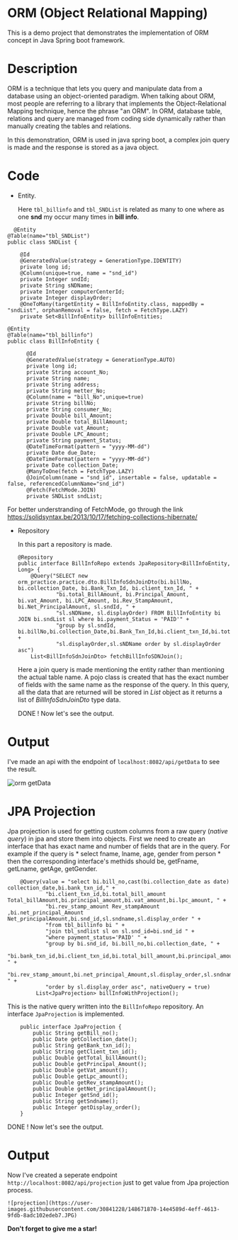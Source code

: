 # ORM (Object Relational Mapping)
This is a demo project that demonstrates the implementation of ORM concept in Java Spring boot framework.
# Description
ORM is a technique that lets you query and manipulate data from a database using an object-oriented paradigm. When talking about ORM, most people are referring to a library that implements the Object-Relational Mapping technique, hence the phrase "an ORM". In ORM, database table, relations and query are managed from coding side dynamically rather than manually creating the tables and relations. 

In this demonstration, ORM is used in java spring boot, a complex join query is made and the response is stored as a java object.
# Code
* Entity.

  Here `tbl_billinfo` and  `tbl_SNDList` is related as many to one where as one **snd** my occur many times in **bill info**.

```
  @Entity
@Table(name="tbl_SNDList")
public class SNDList {
	
	@Id
	@GeneratedValue(strategy = GenerationType.IDENTITY)
	private long id;
	@Column(unique=true, name = "snd_id")
	private Integer sndId;
	private String sNDName;
	private Integer computerCenterId;
	private Integer displayOrder;
	@OneToMany(targetEntity = BillInfoEntity.class, mappedBy = "sndList", orphanRemoval = false, fetch = FetchType.LAZY)
	private Set<BillInfoEntity> billInfoEntities;
```
```
@Entity
@Table(name="tbl_billinfo")
public class BillInfoEntity {

	  @Id
	  @GeneratedValue(strategy = GenerationType.AUTO)
	  private long id;
	  private String account_No;
	  private String name;
	  private String address;
	  private String metter_No;
	  @Column(name = "bill_No",unique=true) 	  
	  private String billNo;
	  private String consumer_No;
	  private Double bill_Amount;
	  private Double total_BillAmount;
	  private Double vat_Amount;
	  private Double LPC_Amount;
	  private String payment_Status;
	  @DateTimeFormat(pattern = "yyyy-MM-dd")
	  private Date due_Date;
	  @DateTimeFormat(pattern = "yyyy-MM-dd")
	  private Date collection_Date;
	  @ManyToOne(fetch = FetchType.LAZY)
	  @JoinColumn(name = "snd_id", insertable = false, updatable = false, referencedColumnName="snd_id")
	  @Fetch(FetchMode.JOIN)
	  private SNDList sndList;
```
For better understranding of FetchMode, go through the link
https://solidsyntax.be/2013/10/17/fetching-collections-hibernate/


* Repository

  In this part a repository is made.
  ```
  @Repository
  public interface BillInfoRepo extends JpaRepository<BillInfoEntity, Long> {
      @Query("SELECT new orm_practice.practice.dto.BillInfoSdnJoinDto(bi.billNo, bi.collection_Date, bi.Bank_Txn_Id, bi.client_txn_Id, " +
              "bi.total_BillAmount, bi.Principal_Amount, bi.vat_Amount, bi.LPC_Amount, bi.Rev_StampAmount, bi.Net_PrincipalAmount, sl.sndId, " +
              "sl.sNDName, sl.displayOrder) FROM BillInfoEntity bi JOIN bi.sndList sl where bi.payment_Status = 'PAID'" +
              "group by sl.sndId, bi.billNo,bi.collection_Date,bi.Bank_Txn_Id,bi.client_txn_Id,bi.total_BillAmount,bi.Principal_Amount," +
              "sl.displayOrder,sl.sNDName order by sl.displayOrder asc")
      List<BillInfoSdnJoinDto> fetchBillInfoSDNJoin();
  ```
  Here a join query is made mentioning the entity rather than mentioning the actual table name. A pojo class is created that has the exact number of fields with the same name as the response of the query. In this query, all the data that are returned will be stored in *List<BillInfoSdnJoinDto>* object as it returns a list of *BillInfoSdnJoinDto* type data.

  DONE ! 
  Now let's see the output.
  
# Output
  I've made an api with the endpoint of `localhost:8082/api/getData` to see the result.
  
  ![orm getData](https://user-images.githubusercontent.com/30841228/148640067-0f012147-a9a2-4ade-9521-8089d11bf166.JPG)

# JPA Projection
Jpa projection is used for getting custom columns from a raw query (*native query*) in jpa and store them into objects.
First we need to create an interface that has exact name and number of fields that are in the query. For example if the query is * select fname, lname, age, gender from person *
then the corresponding interface's methids should be, getFname, getLname, getAge, getGender.
	
```
	@Query(value = "select bi.bill_no,cast(bi.collection_date as date) collection_date,bi.bank_txn_id," +
            "bi.client_txn_id,bi.total_bill_amount Total_billAmount,bi.principal_amount,bi.vat_amount,bi.lpc_amount, " +
            "bi.rev_stamp_amount Rev_stampAmount ,bi.net_principal_Amount Net_principalAmount,bi.snd_id,sl.sndname,sl.display_order " +
            "from tbl_billinfo bi " +
            "join tbl_sndlist sl on sl.snd_id=bi.snd_id " +
            "where payment_status='PAID' " +
            "group by bi.snd_id, bi.bill_no,bi.collection_date, " +
            "bi.bank_txn_id,bi.client_txn_id,bi.total_bill_amount,bi.principal_amount,bi.vat_amount,bi.lpc_amount, " +
            "bi.rev_stamp_amount,bi.net_principal_Amount,sl.display_order,sl.sndname " +
            "order by sl.display_order asc", nativeQuery = true)
         List<JpaProjection> billInfoWithProjection();
```
	
This is the native query written into the `BillInfoRepo` repository. An interface `JpaProjection` is implemented.
	
```
	public interface JpaProjection {
		public String getBill_no();
		public Date getCollection_date();
		public String getBank_txn_id();
		public String getClient_txn_id();
		public Double getTotal_billAmount();
		public Double getPrincipal_Amount();
		public Double getVat_amount();
		public Double getLpc_amount();
		public Double getRev_stampAmount();
		public Double getNet_principalAmount();
		public Integer getSnd_id();
		public String getSndname();
		public Integer getDisplay_order();
	}

```

  DONE ! 
  Now let's see the output.
# Output
	
 Now I've created a seperate endpoint `http://localhost:8082/api/projection` just to get value from Jpa projection process. 
	
	![projection](https://user-images.githubusercontent.com/30841228/148671870-14e4589d-4eff-4613-9fdb-8adc102edeb7.JPG)

**Don't forget to give me a star!**
